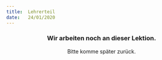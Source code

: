 ```yaml
---
title:  Lehrerteil
date:   24/01/2020
---
```


### <center>Wir arbeiten noch an dieser Lektion.</center>
<center>Bitte komme später zurück.</center>